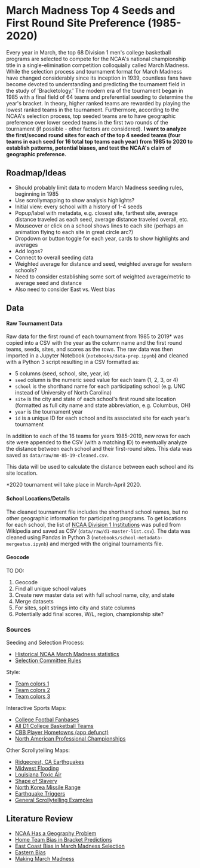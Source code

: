 # March Madness Top 4 Seeds and First Round Site Preference (1985-2020)


Every year in March, the top 68 Division 1 men's college basketball programs are selected to compete for the NCAA's 
national championship title in a single-elimination competition colloquially called March Madness. While the selection 
process and tournament format for March Madness have changed considerably since its inception in 1939, countless fans 
have become devoted to understanding and predicting the tournament field in the study of 'Bracketology.' The modern era 
of the tournament began in 1985 with a final field of 64 teams and preferential seeding to determine the year's bracket.
In theory, higher ranked teams are rewarded by playing the lowest ranked teams in the tournament. Furthermore, according
to the NCAA's selection process, top seeded teams are to have geographic preference over lower seeded teams in the first
two rounds of the tournament (if possible - other factors are considered). **I want to analyze the first/second round 
sites for each of the top 4 seeded teams (four teams in each seed for 16 total top teams each year) from 1985 to 2020 to 
establish patterns, potential biases, and test the NCAA's claim of geographic preference.**


## Roadmap/Ideas

* Should probably limit data to modern March Madness seeding rules, beginning in 1985
* Use scrollymapping to show analysis highlights?
* Initial view: every school with a history of 1-4 seeds
* Popup/label with metadata, e.g. closest site, farthest site, average distance traveled as each seed, average distance 
traveled overall, etc.
* Mouseover or click on a school shows lines to each site (perhaps an animation flying to each site in great circle arc?)
* Dropdown or button toggle for each year, cards to show highlights and averages
* Add logos?
* Connect to overall seeding data
* Weighted average for distance and seed, weighted average for western schools?
* Need to consider establishing some sort of weighted average/metric to average seed and distance
* Also need to consider East vs. West bias


## Data

#### Raw Tournament Data

Raw data for the first round of each tournament from 1985 to 2019* was copied into a CSV with the year as the column name 
and the first round teams, seeds, sites, and scores as the rows. The raw data was then imported in a Jupyter Notebook 
(`notebooks/data-prep.ipynb`) and cleaned with a Python 3 script resulting in a CSV formatted as:
- 5 columns (seed, school, site, year, id)
- `seed` column is the numeric seed value for each team (1, 2, 3, or 4)
- `school` is the shorthand name for each participating school (e.g. UNC instead of University of North Carolina)
- `site` is the city and state of each school's first round site location (formatted as full city name and state 
abbreviation, e.g. Columbus, OH)
- `year` is the tournament year
- `id` is a unique ID for each school and its associated site for each year's tournament

In addition to each of the 16 teams for years 1985-2019, new rows for each site were appended to the CSV (with a 
matching ID) to eventually analyze the distance between each school and their first-round sites. This data was saved as 
`data/raw/mm-85-19-cleaned.csv`.

This data will be used to calculate the distance between each school and its site location.

*2020 tournament will take place in March-April 2020.


#### School Locations/Details

The cleaned tournament file includes the shorthand school names, but no other geographic information for participating 
programs. To get locations for each school, the list of [NCAA Division 1 Institutions](https://en.wikipedia.org/wiki/List_of_NCAA_Division_I_institutions)
was pulled from Wikipedia and saved as CSV (`data/raw/d1-master-list.csv`). The data was cleaned using Pandas in Python 3
(`notebooks/school-metadata-mergeatus.ipynb`) and merged with the original tournaments file.  


#### Geocode


TO DO:
1. Geocode
2. Find all unique school values
3. Create new master data set with full school name, city, and state
4. Merge datasets
5. For sites, split strings into city and state columns
6. Potentially add final scores, W/L, region, championship site?



### Sources
Seeding and Selection Process:
* [Historical NCAA March Madness statistics](https://www.sports-reference.com/cbb/postseason/)
* [Selection Committee Rules](https://www.ncaa.com/news/basketball-men/article/2018-10-19/how-field-68-teams-picked-march-madness)

Style:
* [Team colors 1](https://en.wikipedia.org/wiki/Module:College_color)
* [Team colors 2](https://teamcolorcodes.com/ncaa-color-codes/)
* [Team colors 3](https://usteamcolors.com/ncaa-division-1/)

Interactive Sports Maps:
* [College Footbal Fanbases](https://www.nytimes.com/interactive/2014/10/03/upshot/ncaa-football-map.html#5,42.944,-91.752)
* [All D1 College Basketball Teams](https://www.google.com/maps/d/u/0/viewer?dg=feature&ie=UTF8&oe=UTF8&msa=0&mid=1bXEv7hQrqKE6DccLudQ-oywpdZ0&ll=35.710909718852356%2C-113.24631124999996&z=4)
* [CBB Player Hometowns (app defunct)](http://www.thepostgame.com/every-ncaa-basketball-players-hometown-map)
* [North American Professional Championships](http://www.slate.com/articles/sports/sports_nut/2012/05/sports_championship_map_explore_every_championship_in_the_history_of_mlb_the_nba_the_nhl_and_the_nfl_.html)

Other Scrollytelling Maps:
* [Ridgecrest, CA Earthquakes](https://www.nytimes.com/interactive/2019/07/19/us/california-earthquakes.html)
* [Midwest Flooding](https://www.nytimes.com/interactive/2019/09/11/us/midwest-flooding.html?te=1&nl=morning-briefing&emc=edit_NN_p_20190912&section=topNews?campaign_id=9&instance_id=12323&segment_id=16950&user_id=f0e74355e8fe8b3573e180f2b848b4bd&regi_id=80404684tion=topNews)
* [Louisiana Toxic Air](https://projects.propublica.org/louisiana-toxic-air/)
* [Shape of Slavery](https://pudding.cool/2017/01/shape-of-slavery/)
* [North Korea Missile Range](https://www.abc.net.au/news/2017-10-16/north-korea-missile-range-map/8880894)
* [Earthquake Triggers](https://www.williamrchase.com/vizrisk/vizrisk_main/)
* [General Scrollytelling Examples](https://vallandingham.me/scroll_talk/examples/)


## Literature Review

* [NCAA Has a Geography Problem](https://www.thebiglead.com/2019/02/10/the-ncaa-tournament-has-a-geography-problem-and-should-move-a-western-venue/)
* [Home Team Bias in Bracket Predictions](https://www.cbssports.com/college-basketball/news/homer-bias-is-real-and-it-will-derail-your-march-madness-bracket/)
* [East Coast Bias in March Madness Selection](https://honors.libraries.psu.edu/catalog/14064)
* [Eastern Bias](https://www.usatoday.com/story/sports/ncaab/2018/03/15/ncaa-tournament-has-curious-eastern-slant-bias/429897002/)
* [Making March Madness](https://books.google.com/books?id=zHsnDwAAQBAJ&pg=PA231&lpg=PA231&dq=march+madness+geographical+bias&source=bl&ots=sowe_VDUU4&sig=ACfU3U0rGr27TqR1NsO5Ygxv84bCcB7tug&hl=en&sa=X&ved=2ahUKEwiK9Lqlq9HnAhWHVN8KHTEYAIAQ6AEwCHoECAsQAQ)

